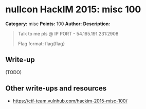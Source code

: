 # nullcon HackIM 2015: misc 100

**Category:** misc
**Points:** 100
**Author:**
**Description:**

> Talk to me pls @ IP PORT - 54.165.191.231:2908 
>
> Flag format: flag{flag}

## Write-up

(TODO)

## Other write-ups and resources

* <https://ctf-team.vulnhub.com/hackim-2015-misc-100/>
